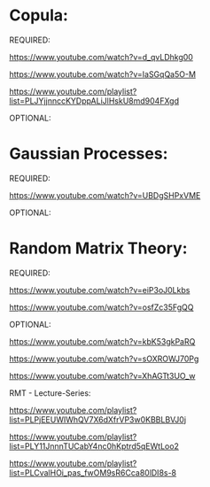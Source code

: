 # Copula:

REQUIRED:

https://www.youtube.com/watch?v=d_qvLDhkg00

https://www.youtube.com/watch?v=IaSGqQa5O-M

https://www.youtube.com/playlist?list=PLJYjjnnccKYDppALiJlHskU8md904FXgd

OPTIONAL:

# Gaussian Processes:

REQUIRED:

https://www.youtube.com/watch?v=UBDgSHPxVME

OPTIONAL:

# Random Matrix Theory:

REQUIRED:

https://www.youtube.com/watch?v=eiP3oJ0Lkbs

https://www.youtube.com/watch?v=osfZc35FgQQ

OPTIONAL:

https://www.youtube.com/watch?v=kbK53gkPaRQ

https://www.youtube.com/watch?v=sOXROWJ70Pg

https://www.youtube.com/watch?v=XhAGTt3UO_w

RMT - Lecture-Series:

https://www.youtube.com/playlist?list=PLPjEEUWIWhQV7X6dXfrVP3w0KBBLBVJ0j

https://www.youtube.com/playlist?list=PLY11JnnnTUCabY4nc0hKptrd5qEWtLoo2

https://www.youtube.com/playlist?list=PLCvalHOi_pas_fwOM9sR6Cca80lDI8s-8

